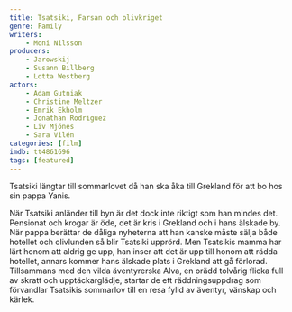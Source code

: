 ```yaml
---
title: Tsatsiki, Farsan och olivkriget
genre: Family
writers:
    - Moni Nilsson
producers:
    - Jarowskij
    - Susann Billberg
    - Lotta Westberg
actors:
    - Adam Gutniak
    - Christine Meltzer
    - Emrik Ekholm
    - Jonathan Rodriguez
    - Liv Mjönes
    - Sara Vilén
categories: [film]
imdb: tt4861696
tags: [featured]
---
```

Tsatsiki längtar till sommarlovet då han ska åka till Grekland för att bo hos sin pappa Yanis.

När Tsatsiki anländer till byn är det dock inte riktigt som han mindes det. Pensionat och krogar är öde, det är kris i Grekland och i hans älskade by. När pappa berättar de dåliga nyheterna att han kanske måste sälja både hotellet och olivlunden så blir Tsatsiki upprörd.
Men Tsatsikis mamma har lärt honom att aldrig ge upp, han inser att det är upp till honom att rädda hotellet, annars kommer hans älskade plats i Grekland att gå förlorad.
Tillsammans med den vilda äventyrerska Alva, en orädd tolvårig flicka full av skratt och upptäckarglädje, startar de ett räddningsuppdrag som förvandlar Tsatsikis sommarlov till en resa fylld av äventyr, vänskap och kärlek.

